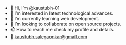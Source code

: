 - 👋 Hi, I’m @kaustubh-01
- 👀 I’m interested in latest technological advances.
- 🌱 I’m currently learning web development.
- 💞️ I’m looking to collaborate on open source projects.
- 📫 How to reach me check my profile and details.
- 📧 kaustubh.salegaonkar@gmail.com

<!---
kaustubh-01/kaustubh-01 is a ✨ special ✨ repository because its `README.md` (this file) appears on your GitHub profile.
You can click the Preview link to take a look at your changes.
--->

